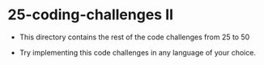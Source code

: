 # 25-coding-challenges II
- This directory contains the rest of the code challenges from 25 to 50

- Try implementing this code challenges in any language of your choice.
